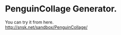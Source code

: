 PenguinCollage Generator.
=======================

You can try it from here.    
http://snsk.net/sandbox/PenguinCollage/
